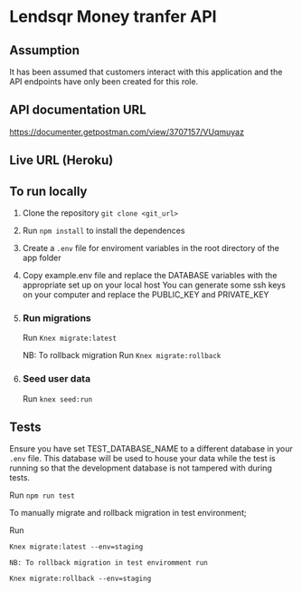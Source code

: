 # Lendsqr Money tranfer API

## Assumption

It has been assumed that customers interact with this application and the API endpoints have only been created for this role.

## API documentation URL

https://documenter.getpostman.com/view/3707157/VUqmuyaz

## Live URL (Heroku)

## To run locally

1. Clone the repository
    ```git clone <git_url>```

2. Run
    ```npm install``` to install the dependences

3. Create a ```.env``` file for enviroment variables in the root directory of the app folder

4. Copy example.env file and replace the DATABASE variables with the appropriate set up on your local host
    You can generate some ssh keys on your computer and replace the PUBLIC_KEY and PRIVATE_KEY

5.  ###  Run migrations
    Run ```Knex migrate:latest```

    NB: To rollback migration Run ```Knex migrate:rollback```

6.  ### Seed user data
    Run ```knex seed:run```

## Tests

Ensure you have set TEST_DATABASE_NAME to a different database in your ```.env``` file. This database will be used to house your data while the test is running so that the development database is not tampered with during tests.

Run ```npm run test```

To manually migrate and rollback migration in test environment;

Run 

```Knex migrate:latest --env=staging```


    NB: To rollback migration in test enviromment run 
    
```Knex migrate:rollback --env=staging```